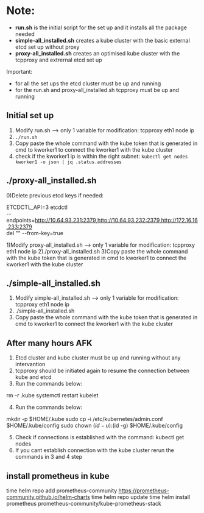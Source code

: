 **Note:** 
==============
- **run.sh** is the initial script for the set up and it installs all the package needed
- **simple-all_installed.sh** creates a kube cluster with the basic external etcd set up without proxy
- **proxy-all_installed.sh** creates an optimised kube cluster with the tcpproxy and extrernal etcd set up

Important:

- for all the set ups the etcd cluster must be up and running 
- for the run.sh and proxy-all_installed.sh tcpproxy must be up and running 

Initial set up
-------------
1) Modify run.sh --> only 1 variable for modification: tcpproxy eth1 node ip
2) ```./run.sh```
3) Copy paste the whole command with the kube token that is generated in cmd 
  to kworker1 to connect the kworker1 with the kube cluster
4) check if the kworker1 ip is within the right subnet: ```kubectl get nodes kworker1 -o json | jq .status.addresses```


./proxy-all_installed.sh
------------------
0)Delete previous etcd keys if needed:

  ETCDCTL_API=3 etcdctl \
    --endpoints=http://10.64.93.231:2379,http://10.64.93.232:2379,http://172.16.16.233:2379 \
    del "" --from-key=true

1)Modify proxy-all_installed.sh --> only 1 variable for modification: tcpproxy eth1 node ip
2)./proxy-all_installed.sh
3)Copy paste the whole command with the kube token that is generated in cmd
  to kworker1 to connect the kworker1 with the kube cluster

./simple-all_installed.sh
---------------------
1) Modify simple-all_installed.sh --> only 1 variable for modification: tcpproxy eth1 node ip
2) ./simple-all_installed.sh
3) Copy paste the whole command with the kube token that is generated in cmd
   to kworker1 to connect the kworker1 with the kube cluster


After many hours AFK
----------------------
1) Etcd cluster and kube cluster must be up and running without any intervantion
2) tcpproxy should be initiated again to resume the connection between kube and etcd
3) Run the commands below:
  
  rm -r .kube
  systemctl restart kubelet

4) Run the commands below:

  mkdir -p $HOME/.kube
  sudo cp -i /etc/kubernetes/admin.conf $HOME/.kube/config
  sudo chown $(id -u):$(id -g) $HOME/.kube/config

5) Check if connections is established with the command: kubectl get nodes
6) If you cant establish connection with the kube cluster rerun the commands in 3 and 4 step



install prometheus in kube
----------------

  time helm repo add prometheus-community https://prometheus-community.github.io/helm-charts
  time helm repo update
  time helm install prometheus prometheus-community/kube-prometheus-stack




